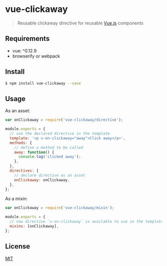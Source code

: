 # vue-clickaway

> Reusable clickaway directive for reusable [Vue.js](https://github.com/yyx990803/vue) components

## Requirements

- vue: ^0.12.9
- browserify or webpack

## Install

``` sh
$ npm install vue-clickaway --save
```

## Usage

As an asset:

``` js
var onClickaway = require('vue-clickaway/directive');

module.exports = {
  // use the declared directive in the template
  template: '<p v-on-clickaway="away">Click away</p>',
  methods: {
    // define a method to be called
    away: function() {
      console.log('clicked away');
    },
  },
  directives: {
    // declare directive as an asset
    onClickaway: onClickaway,
  },
};
```

As a mixin:

``` js
var onClickaway = require('vue-clickaway/mixin');

module.exports = {
  // now directive `v-on-clickaway` is available to use in the template
  mixins: [onClickaway],
};
```

## License

[MIT](https://opensource.org/licenses/MIT)
